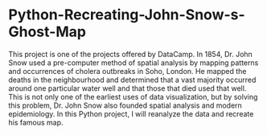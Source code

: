 # Python-Recreating-John-Snow-s-Ghost-Map
This project is one of the projects offered by DataCamp.  In 1854, Dr. John Snow used a pre-computer method of spatial analysis by mapping patterns and occurrences of cholera outbreaks in Soho, London. He mapped the deaths in the neighbourhood and determined that a vast majority occurred around one particular water well and that those that died used that well.  This is not only one of the earliest uses of data visualization, but by solving this problem, Dr. John Snow also founded spatial analysis and modern epidemiology.  In this Python project, I will reanalyze the data and recreate his famous map.

